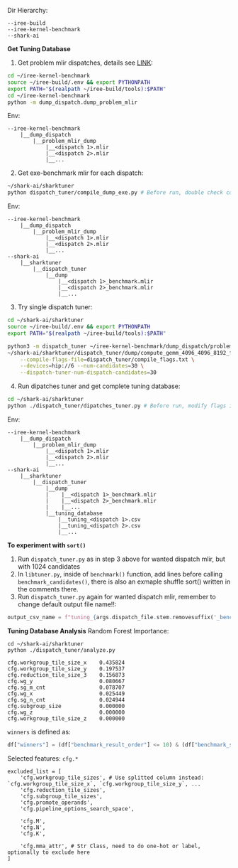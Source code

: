 Dir Hierarchy:
```
--iree-build
--iree-kernel-benchmark
--shark-ai
```

**Get Tuning Database**
1. Get problem mlir dispatches, details see [LINK](https://github.com/RattataKing/iree-kernel-benchmark/blob/dump_gemm/dump_dispatch/README.md):
```bash
cd ~/iree-kernel-benchmark
source ~/iree-build/.env && export PYTHONPATH
export PATH="$(realpath ~/iree-build/tools):$PATH"
cd ~/iree-kernel-benchmark
python -m dump_dispatch.dump_problem_mlir
```
Env:
```
--iree-kernel-benchmark
    |__dump_dispatch
        |__problem_mlir_dump
            |__<dispatch 1>.mlir
            |__<dispatch 2>.mlir
            |__...
```

2. Get exe-benchmark mlir for each dispatch:
```bash
~/shark-ai/sharktuner
python dispatch_tuner/compile_dump_exe.py # Before run, double check command flags (ex. gfx device) in run_iree_compile()
```
Env:
```
--iree-kernel-benchmark
    |__dump_dispatch
        |__problem_mlir_dump
            |__<dispatch 1>.mlir
            |__<dispatch 2>.mlir
            |__...
--shark-ai
    |__sharktuner
        |__dispatch_tuner
            |__dump
                |__<dispatch 1>_benchmark.mlir
                |__<dispatch 2>_benchmark.mlir
                |__...
```

3. Try single dispatch tuner:
```bash
cd ~/shark-ai/sharktuner
source ~/iree-build/.env && export PYTHONPATH
export PATH="$(realpath ~/iree-build/tools):$PATH"

python3 -m dispatch_tuner ~/iree-kernel-benchmark/dump_dispatch/problem_mlir_dump/compute_gemm_4096_4096_8192_f16_f32_tB_benchmark.mlir \
~/shark-ai/sharktuner/dispatch_tuner/dump/compute_gemm_4096_4096_8192_f16_f32_tB_benchmark.mlir \
    --compile-flags-file=dispatch_tuner/compile_flags.txt \
    --devices=hip://6 --num-candidates=30 \
    --dispatch-tuner-num-dispatch-candidates=30
```

4. Run dipatches tuner and get complete tuning database:
```bash
cd ~/shark-ai/sharktuner
python ./dispatch_tuner/dipatches_tuner.py # Before run, modify flags in cmd[] in main() to use target device
```
Env:
```
--iree-kernel-benchmark
    |__dump_dispatch
        |__problem_mlir_dump
            |__<dispatch 1>.mlir
            |__<dispatch 2>.mlir
            |__...
--shark-ai
    |__sharktuner
        |__dispatch_tuner
            |__dump
            |    |__<dispatch 1>_benchmark.mlir
            |    |__<dispatch 2>_benchmark.mlir
            |    |__...
            |__tuning_database
                |__tuning_<dispatch 1>.csv
                |__tuning_<dispatch 2>.csv
                |__...
```


**To experiment with `sort()`**
1. Run `dispatch_tuner.py` as in step 3 above for wanted dispatch mlir, but with 1024 candidates
2. In `libtuner.py`, inside of `benchmark()` function, add lines before calling `benchmark_candidates()`, there is also an exmaple shuffle sort() written in the comments there.
3. Run `dispatch_tuner.py` again for wanted dispatch mlir, remember to change default output file name!!:
```python
output_csv_name = f"tuning_{args.dispatch_file.stem.removesuffix('_benchmark')}_shuffle.csv" # Naming example
```


**Tuning Database Analysis**
Random Forest Importance:
```base
cd ~/shark-ai/sharktuner
python ./dispatch_tuner/analyze.py
```
```
cfg.workgroup_tile_size_x    0.435824
cfg.workgroup_tile_size_y    0.197537
cfg.reduction_tile_size_3    0.156873
cfg.wg_y                     0.080667
cfg.sg_m_cnt                 0.078707
cfg.wg_x                     0.025449
cfg.sg_n_cnt                 0.024944
cfg.subgroup_size            0.000000
cfg.wg_z                     0.000000
cfg.workgroup_tile_size_z    0.000000
```

`winners` is defined as:
```python
df["winners"] = (df["benchmark_result_order"] <= 10) & (df["benchmark_speedup"] < 1)
```
Selected features: `cfg.*`
```
excluded_list = [
    'cfg.workgroup_tile_sizes', # Use splitted column instead: `cfg.workgroup_tile_size_x`, `cfg.workgroup_tile_size_y`, ...
    'cfg.reduction_tile_sizes',
    'cfg.subgroup_tile_sizes',
    'cfg.promote_operands',
    'cfg.pipeline_options_search_space',

    'cfg.M',
    'cfg.N',
    'cfg.K',

    'cfg.mma_attr', # Str Class, need to do one-hot or label, optionally to exclude here
]
```
